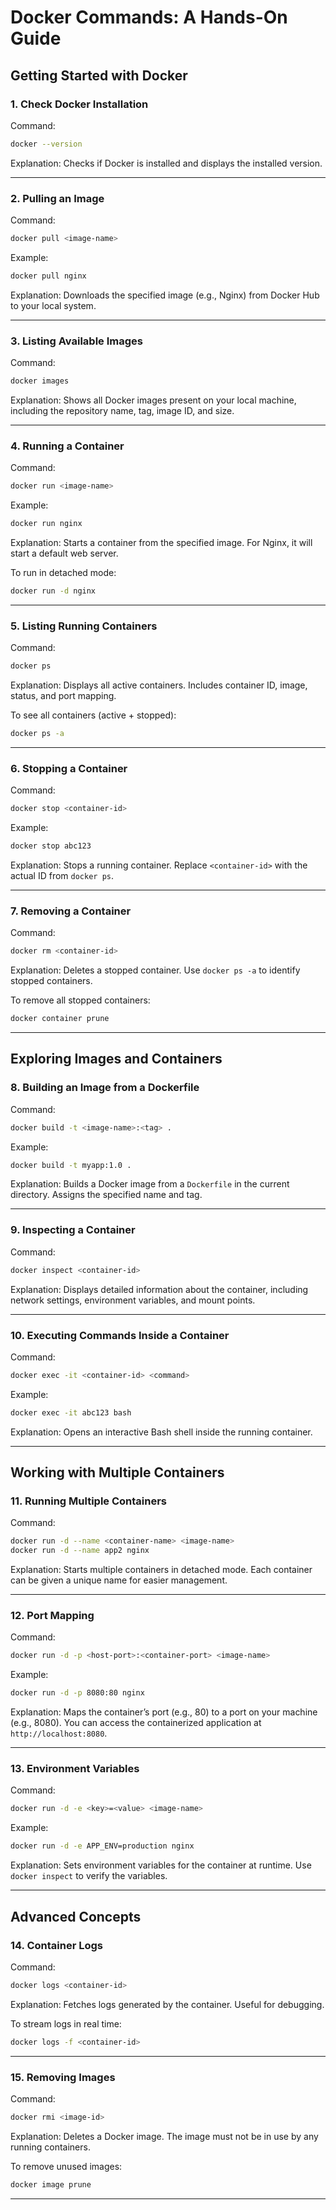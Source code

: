 # Docker Commands: A Hands-On Guide


## **Getting Started with Docker**

### **1. Check Docker Installation**
Command:
```bash
docker --version
```
Explanation:
Checks if Docker is installed and displays the installed version.

---

### **2. Pulling an Image**
Command:
```bash
docker pull <image-name>
```
Example:
```bash
docker pull nginx
```
Explanation:
Downloads the specified image (e.g., Nginx) from Docker Hub to your local system.

---

### **3. Listing Available Images**
Command:
```bash
docker images
```
Explanation:
Shows all Docker images present on your local machine, including the repository name, tag, image ID, and size.

---

### **4. Running a Container**
Command:
```bash
docker run <image-name>
```
Example:
```bash
docker run nginx
```
Explanation:
Starts a container from the specified image. For Nginx, it will start a default web server.

To run in detached mode:
```bash
docker run -d nginx
```

---

### **5. Listing Running Containers**
Command:
```bash
docker ps
```
Explanation:
Displays all active containers. Includes container ID, image, status, and port mapping.

To see all containers (active + stopped):
```bash
docker ps -a
```

---

### **6. Stopping a Container**
Command:
```bash
docker stop <container-id>
```
Example:
```bash
docker stop abc123
```
Explanation:
Stops a running container. Replace `<container-id>` with the actual ID from `docker ps`.

---

### **7. Removing a Container**
Command:
```bash
docker rm <container-id>
```
Explanation:
Deletes a stopped container. Use `docker ps -a` to identify stopped containers.

To remove all stopped containers:
```bash
docker container prune
```

---

## **Exploring Images and Containers**

### **8. Building an Image from a Dockerfile**
Command:
```bash
docker build -t <image-name>:<tag> .
```
Example:
```bash
docker build -t myapp:1.0 .
```
Explanation:
Builds a Docker image from a `Dockerfile` in the current directory. Assigns the specified name and tag.

---

### **9. Inspecting a Container**
Command:
```bash
docker inspect <container-id>
```
Explanation:
Displays detailed information about the container, including network settings, environment variables, and mount points.

---

### **10. Executing Commands Inside a Container**
Command:
```bash
docker exec -it <container-id> <command>
```
Example:
```bash
docker exec -it abc123 bash
```
Explanation:
Opens an interactive Bash shell inside the running container.

---

## **Working with Multiple Containers**

### **11. Running Multiple Containers**
Command:
```bash
docker run -d --name <container-name> <image-name>
docker run -d --name app2 nginx
```
Explanation:
Starts multiple containers in detached mode. Each container can be given a unique name for easier management.

---

### **12. Port Mapping**
Command:
```bash
docker run -d -p <host-port>:<container-port> <image-name>
```
Example:
```bash
docker run -d -p 8080:80 nginx
```
Explanation:
Maps the container’s port (e.g., 80) to a port on your machine (e.g., 8080). You can access the containerized application at `http://localhost:8080`.

---

### **13. Environment Variables**
Command:
```bash
docker run -d -e <key>=<value> <image-name>
```
Example:
```bash
docker run -d -e APP_ENV=production nginx
```
Explanation:
Sets environment variables for the container at runtime. Use `docker inspect` to verify the variables.

---

## **Advanced Concepts**

### **14. Container Logs**
Command:
```bash
docker logs <container-id>
```
Explanation:
Fetches logs generated by the container. Useful for debugging.

To stream logs in real time:
```bash
docker logs -f <container-id>
```

---

### **15. Removing Images**
Command:
```bash
docker rmi <image-id>
```
Explanation:
Deletes a Docker image. The image must not be in use by any running containers.

To remove unused images:
```bash
docker image prune
```

---
